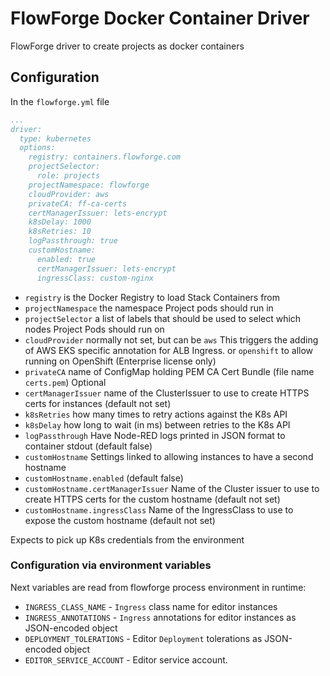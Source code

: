 # FlowForge Docker Container Driver

FlowForge driver to create projects as docker containers

## Configuration

In the `flowforge.yml` file

```yaml
...
driver:
  type: kubernetes
  options:
    registry: containers.flowforge.com
    projectSelector:
      role: projects
    projectNamespace: flowforge
    cloudProvider: aws
    privateCA: ff-ca-certs
    certManagerIssuer: lets-encrypt
    k8sDelay: 1000
    k8sRetries: 10
    logPassthrough: true
    customHostname:
      enabled: true
      certManagerIssuer: lets-encrypt
      ingressClass: custom-nginx
```

- `registry` is the Docker Registry to load Stack Containers from
- `projectNamespace` the namespace Project pods should run in
- `projectSelector` a list of labels that should be used to select which nodes Project Pods
should run on
- `cloudProvider` normally not set, but can be `aws` This triggers the adding of
AWS EKS specific annotation for ALB Ingress. or `openshift` to allow running on OpenShift (Enterprise license only)
- `privateCA` name of ConfigMap holding PEM CA Cert Bundle (file name `certs.pem`) Optional
- `certManagerIssuer` name of the ClusterIssuer to use to create HTTPS certs for instances (default not set)
- `k8sRetries` how many times to retry actions against the K8s API
- `k8sDelay` how long to wait (in ms) between retries to the K8s API
- `logPassthrough` Have Node-RED logs printed in JSON format to container stdout (default false)
- `customHostname` Settings linked to allowing instances to have a second hostname
- `customHostname.enabled` (default false)
- `customHostname.certManagerIssuer` Name of the Cluster issuer to use to create HTTPS certs for the custom hostname (default not set)
- `customHostname.ingressClass` Name of the IngressClass to use to expose the custom hostname (default not set)

Expects to pick up K8s credentials from the environment

### Configuration via environment variables

Next variables are read from flowforge process environment in runtime:

* `INGRESS_CLASS_NAME` - `Ingress` class name for editor instances
* `INGRESS_ANNOTATIONS` - `Ingress` annotations for editor instances as JSON-encoded object
* `DEPLOYMENT_TOLERATIONS` - Editor `Deployment` tolerations as JSON-encoded object
* `EDITOR_SERVICE_ACCOUNT` - Editor service account. 

